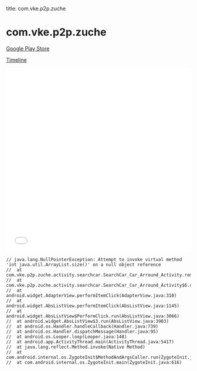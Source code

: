 title: com.vke.p2p.zuche

# com.vke.p2p.zuche

[Google Play Store](https://play.google.com/store/apps/details?id=com.vke.p2p.zuche)

[Timeline](./vis-timeline.html)

<iframe src="./vis-timeline.html" width="100%" height="500px" style="border:none;"></iframe>

```
// java.lang.NullPointerException: Attempt to invoke virtual method 'int java.util.ArrayList.size()' on a null object reference
// 	at com.vke.p2p.zuche.activity.searchcar.SearchCar_Car_Arround_Activity.removeContainsContentFromShaiXuan(SearchCar_Car_Arround_Activity.java:1286)
// 	at com.vke.p2p.zuche.activity.searchcar.SearchCar_Car_Arround_Activity$6.onItemClick(SearchCar_Car_Arround_Activity.java:1191)
// 	at android.widget.AdapterView.performItemClick(AdapterView.java:310)
// 	at android.widget.AbsListView.performItemClick(AbsListView.java:1145)
// 	at android.widget.AbsListView$PerformClick.run(AbsListView.java:3066)
// 	at android.widget.AbsListView$3.run(AbsListView.java:3903)
// 	at android.os.Handler.handleCallback(Handler.java:739)
// 	at android.os.Handler.dispatchMessage(Handler.java:95)
// 	at android.os.Looper.loop(Looper.java:148)
// 	at android.app.ActivityThread.main(ActivityThread.java:5417)
// 	at java.lang.reflect.Method.invoke(Native Method)
// 	at com.android.internal.os.ZygoteInit$MethodAndArgsCaller.run(ZygoteInit.java:726)
// 	at com.android.internal.os.ZygoteInit.main(ZygoteInit.java:616)

```



